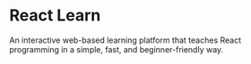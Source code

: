 # React Learn
An interactive web-based learning platform that teaches React programming in a simple, fast, and beginner-friendly way.
